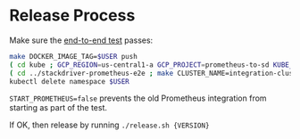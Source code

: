 # Release Process

Make sure the [end-to-end test](https://github.com/Stackdriver/stackdriver-prometheus-e2e) passes:
```sh
make DOCKER_IMAGE_TAG=$USER push
( cd kube ; GCP_REGION=us-central1-a GCP_PROJECT=prometheus-to-sd KUBE_CLUSTER=integration-cluster KUBE_NAMESPACE=$USER SIDECAR_IMAGE_TAG=$USER ./deploy.sh )
( cd ../stackdriver-prometheus-e2e ; make CLUSTER_NAME=integration-cluster START_PROMETHEUS=false )
kubectl delete namespace $USER
```

`START_PROMETHEUS=false` prevents the old Prometheus integration from starting as part of the test.

If OK, then release by running `./release.sh {VERSION}`
